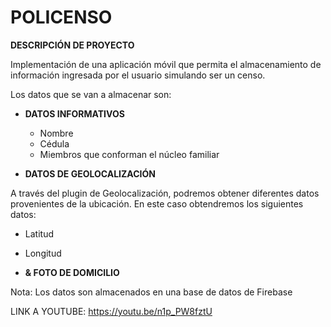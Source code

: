 # POLICENSO


**DESCRIPCIÓN DE PROYECTO**

Implementación de una aplicación móvil que permita el almacenamiento de información ingresada por el usuario simulando ser un censo.

Los datos que se van a almacenar son:

- **DATOS INFORMATIVOS**
  - Nombre
  - Cédula
  - Miembros que conforman el núcleo familiar
 
- **DATOS DE GEOLOCALIZACIÓN**

A través del plugin de Geolocalización, podremos obtener diferentes datos provenientes de la ubicación. En este caso obtendremos los siguientes datos: 
  - Latitud
  - Longitud
  
- **& FOTO DE DOMICILIO**   


Nota: Los datos son almacenados en una base de datos de Firebase

LINK A YOUTUBE: https://youtu.be/n1p_PW8fztU
